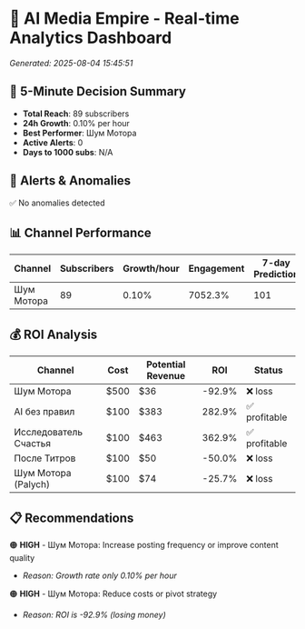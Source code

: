 # 🚀 AI Media Empire - Real-time Analytics Dashboard

*Generated: 2025-08-04 15:45:51*

## 🎯 5-Minute Decision Summary

- **Total Reach**: 89 subscribers
- **24h Growth**: 0.10% per hour
- **Best Performer**: Шум Мотора
- **Active Alerts**: 0
- **Days to 1000 subs**: N/A

## 🚨 Alerts & Anomalies

✅ No anomalies detected

## 📊 Channel Performance

| Channel | Subscribers | Growth/hour | Engagement | 7-day Prediction |
|---------|------------|-------------|------------|------------------|
| Шум Мотора | 89 | 0.10% | 7052.3% | 101 |

## 💰 ROI Analysis

| Channel | Cost | Potential Revenue | ROI | Status |
|---------|------|------------------|-----|--------|
| Шум Мотора | $500 | $36 | -92.9% | ❌ loss |
| AI без правил | $100 | $383 | 282.9% | ✅ profitable |
| Исследователь Счастья | $100 | $463 | 362.9% | ✅ profitable |
| После Титров | $100 | $50 | -50.0% | ❌ loss |
| Шум Мотора (Palych) | $100 | $74 | -25.7% | ❌ loss |

## 📋 Recommendations

🟠 **HIGH** - Шум Мотора: Increase posting frequency or improve content quality
   - *Reason: Growth rate only 0.10% per hour*

🟠 **HIGH** - Шум Мотора: Reduce costs or pivot strategy
   - *Reason: ROI is -92.9% (losing money)*

